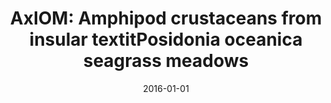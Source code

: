﻿---
title: "AxIOM: Amphipod crustaceans from insular textitPosidonia oceanica seagrass meadows"
date: 2016-01-01
publishDate: 2020-02-22T09:51:32.616991Z
authors: ["Loïc N Michel", "Nicolas Sturaro", "André Heughebaert", "Gilles Lepoint"]
publication_types: ["2"]
abstract: ""
featured: false
publication: "*Biodiversity Data Journal*"
url_pdf: "http://bdj.pensoft.net/articles.php?id=10109"
doi: "10.3897/BDJ.4.e10109"
tags: ["2016"]
---

